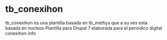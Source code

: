 tb_conexihon
============

tb_conexihon es una plantilla basada en tb_methys que a su ves esta basada en nucleos
Plantilla para Drupal 7 elaborada para el periodico digital conexihon.info
